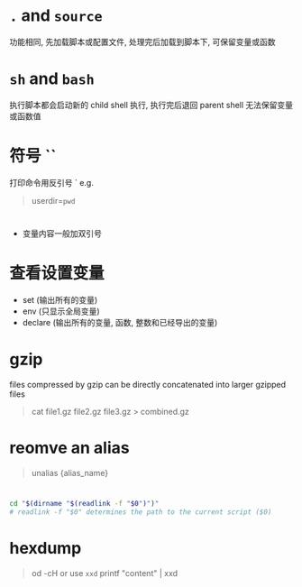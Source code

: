 # `.` and `source`
功能相同, 先加载脚本或配置文件, 处理完后加载到脚本下, 可保留变量或函数

# `sh` and `bash`
执行脚本都会启动新的 child shell 执行, 执行完后退回 parent shell
    无法保留变量或函数值

# 符号 ``
打印命令用反引号 `
e.g.
> userdir=`pwd`

# 
- 变量内容一般加双引号

# 查看设置变量
- set           (输出所有的变量)
- env           (只显示全局变量)
- declare       (输出所有的变量, 函数, 整数和已经导出的变量)

# gzip
files compressed by gzip can be directly concatenated into larger gzipped files
> cat file1.gz file2.gz file3.gz > combined.gz

# reomve an alias
> unalias {alias_name}

#  
```bash
cd "$(dirname "$(readlink -f "$0")")"
# readlink -f "$0" determines the path to the current script ($0)
```

# hexdump
> od -cH
or use `xxd`
> printf "content" | xxd
